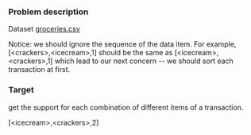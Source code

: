 ### Problem description

Dataset [groceries.csv](http://www.salemmarafi.com/wp-content/uploads/2014/03/groceries.csv)

Notice:
we should ignore the sequence of the data item. For example, [\<crackers>,\<icecream>,1] should be the same as
[\<icecream>,\<crackers>,1] which lead to our next concern -- we should sort each transaction at first.
     

### Target

get the support for each combination of different items of a transaction.

[\<icecream>,\<crackers>,2]
